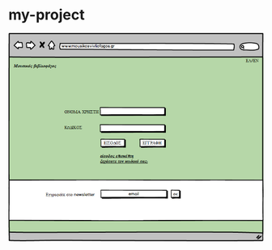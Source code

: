 # my-project

![this ia a link](https://github.com/mastereng16/my-project/blob/master/MOCKUPS/NEWSLETTER.png)
